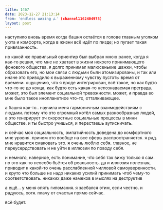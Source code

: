 ```yaml
---
title: 1467
date: 2023-12-27 21:13:14
from: 'endless шизing ⍼' (channel1162404975)
layout: post
---
```


наступило вновь время когда башня остаётся в голове главным уголком уюта и комфорта, когда в жизни всё идёт по пизде; но пугает такая привязанность.

но какой же правильный ориентир был выбран мною ранее, когда я как-то решил, что мне не хватает в жизни некоего принимающего фонового общества. я долго принимал малюсенькие шажки, чтобы образовать его, но мои связи с людьми были атомизированы, и так или иначе это приводило к выраженному чувству пустоты время от времени. ощущению, что я вроде интегрирован, всё такое, но как будто что-то не до конца, как будто есть какая-то непознаваемая преграда.
может, это был элемент социальной тревожности. может, и правда во мне было такое инопланетное что-то, отталкивающее.

а башня как-то.. научила меня гармоничным взаимодействиям с людьми. потому что это огромный котёл самых разнообразных людей, а это генерирует оч скоростные социальные процессы в мини обществе. и ты быстро учишься, и перестаешь аутисничать.

и сейчас моя социальность, эмпатийность доведена до комфортного мне уровня. причем это вообще на все сферы распространяется. 
я рад. мне нравится смаковать это. я очень люблю себя. главное, не переусердствовать и не уйти в иллюзии по поводу себя.

и немного, наверное, есть понимание, что себя так вижу только я сам. но это как-то неособо бьётся об реальность. да и иллюзия полезная, приводит к какой-то очень расслабленной чилловой самоуверенности. и круто что больше не надо никаких усилий принимать чтоб чему-то соответствовать. никаких даже намеков в мыслях на деструктив

а ещё... у меня опять гипомания. я заебался этим, если честно. и радуюсь, хотя. плачу от счастья прямо сейчас.


всё будет.
